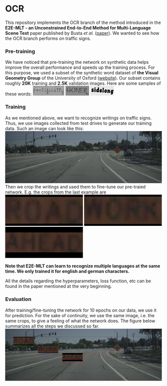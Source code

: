 # OCR
This repository implements the OCR branch of the method introduced in the **E2E-MLT - an Unconstrained End-to-End Method for Multi-Language Scene Text**
paper published by Busta *et al.* ([paper](https://arxiv.org/abs/1801.09919)). We wanted to see how the OCR branch performs on traffic signs.

### Pre-training
We have noticed that pre-training the network on synthetic data helps improve the overall performance and speeds up the training process.
For this purpose, we used a subset of the synthetic word dataset of **the Visual Geometry Group** of the University of Oxford ([website](http://www.robots.ox.ac.uk/~vgg/research/text/)).
Our subset contains roughly **20K** training and **2.5K** validation images. 
Here are some samples of these words:
![alt text](https://github.com/adnenabdessaied/OCR/blob/master/md_images/1_pontifically_58805.jpg)
![alt text](https://github.com/adnenabdessaied/OCR/blob/master/md_images/41_GONER_33090.jpg)
![alt text](https://github.com/adnenabdessaied/OCR/blob/master/md_images/88_sidelong_70759.jpg)


### Training
As we mentioned above, we want to recognize writings on traffic signs. Thus, we use images collected from test drives to generate
our training data. Such an image can look like this:
![alt text](https://github.com/adnenabdessaied/OCR/blob/master/md_images/img.png)
Then we crop the writings and used them to fine-tune our pre-traied network.
E.g. the crops from the last example are
![alt text](https://github.com/adnenabdessaied/OCR/blob/master/md_images/road.png)
![alt text](https://github.com/adnenabdessaied/OCR/blob/master/md_images/work.png)
![alt text](https://github.com/adnenabdessaied/OCR/blob/master/md_images/ahead.png)

**Note that E2E-MLT can learn to recognize multiple languages at the same time. We only trained it for english and german 
characters.**

All the details regarding the hyperparameters, loss function, etc can be found in the paper mentioned at the very beginning.

### Evaluation
After training/fine-tuning the network for 10 epochs on our data, we use it for prediction. For the sake of continuity, we use
the same image, i.e. the same crops, to give a feeling of what the network does. 
The figure below summarizes all the steps we discussed so far.
![alt text](https://github.com/adnenabdessaied/OCR/blob/master/md_images/img_.png)

